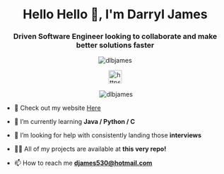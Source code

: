 <h1 align="center">Hello Hello 👋, I'm Darryl James</h1>
<h3 align="center">Driven Software Engineer looking to collaborate and make better solutions faster</h3>

<p align="center"> <img src="https://komarev.com/ghpvc/?username=dlbjames" alt="dlbjames" /> </p>
<p align="center">
<a href="https://linkedin.com/in/https://www.linkedin.com/in/dlbjames/" target="blank"><img align="center" src="https://cdn.jsdelivr.net/npm/simple-icons@3.0.1/icons/linkedin.svg" alt="https://www.linkedin.com/in/dlbjames/" height="30" width="30" /></a>
</p>
<p align="center">&nbsp;<img align="center" src="https://github-readme-stats.vercel.app/api?username=dlbjames&show_icons=true" alt="dlbjames" /></p>



- 🔭 Check out my website [Here](https://dlbjames.github.io/)

- 🌱 I’m currently learning **Java / Python / C**

- 🤝 I’m looking for help with consistently landing those **interviews**

- 👨‍💻 All of my projects are available at **this very repo!**

- 📫 How to reach me **djames530@hotmail.com**



